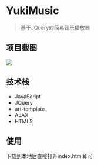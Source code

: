 # YukiMusic

> 基于JQuery的简易音乐播放器

## 项目截图

<img src="https://s2.ax1x.com/2019/08/12/mpacFI.png" />

## 技术栈
+ JavaScript
+ JQuery
+ art-template
+ AJAX
+ HTML5

## 使用
下载到本地后直接打开index.html即可

